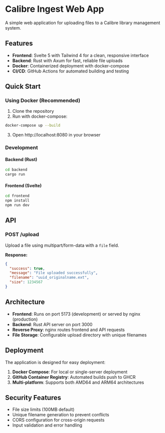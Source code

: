 # Calibre Ingest Web App

A simple web application for uploading files to a Calibre library management system.

## Features

- **Frontend**: Svelte 5 with Tailwind 4 for a clean, responsive interface
- **Backend**: Rust with Axum for fast, reliable file uploads
- **Docker**: Containerized deployment with docker-compose
- **CI/CD**: GitHub Actions for automated building and testing

## Quick Start

### Using Docker (Recommended)

1. Clone the repository
2. Run with docker-compose:

```bash
docker-compose up --build
```

3. Open http://localhost:8080 in your browser

### Development

#### Backend (Rust)
```bash
cd backend
cargo run
```

#### Frontend (Svelte)
```bash
cd frontend
npm install
npm run dev
```

## API

### POST /upload
Upload a file using multipart/form-data with a `file` field.

**Response:**
```json
{
  "success": true,
  "message": "File uploaded successfully",
  "filename": "uuid_originalname.ext",
  "size": 1234567
}
```

## Architecture

- **Frontend**: Runs on port 5173 (development) or served by nginx (production)
- **Backend**: Rust API server on port 3000
- **Reverse Proxy**: nginx routes frontend and API requests
- **File Storage**: Configurable upload directory with unique filenames

## Deployment

The application is designed for easy deployment:

1. **Docker Compose**: For local or single-server deployment
2. **GitHub Container Registry**: Automated builds push to GHCR
3. **Multi-platform**: Supports both AMD64 and ARM64 architectures

## Security Features

- File size limits (100MB default)
- Unique filename generation to prevent conflicts
- CORS configuration for cross-origin requests
- Input validation and error handling
